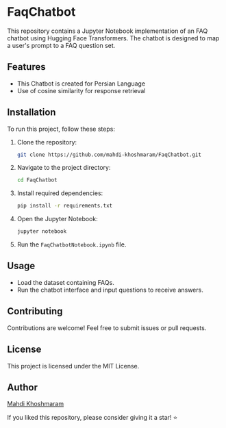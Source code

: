 # FaqChatbot

This repository contains a Jupyter Notebook implementation of an FAQ chatbot using Hugging Face Transformers. The chatbot is designed to map a user's prompt to a FAQ question set.

## Features
- This Chatbot is created for Persian Language
- Use of cosine similarity for response retrieval

## Installation
To run this project, follow these steps:

1. Clone the repository:
   ```sh
   git clone https://github.com/mahdi-khoshmaram/FaqChatbot.git
   ```
2. Navigate to the project directory:
   ```sh
   cd FaqChatbot
   ```
3. Install required dependencies:
   ```sh
   pip install -r requirements.txt
   ```
4. Open the Jupyter Notebook:
   ```sh
   jupyter notebook
   ```
5. Run the `FaqChatbotNotebook.ipynb` file.

## Usage
- Load the dataset containing FAQs.
- Run the chatbot interface and input questions to receive answers.

## Contributing
Contributions are welcome! Feel free to submit issues or pull requests.

## License
This project is licensed under the MIT License.

## Author
[Mahdi Khoshmaram](https://github.com/mahdi-khoshmaram)

If you liked this repository, please consider giving it a star! ⭐
